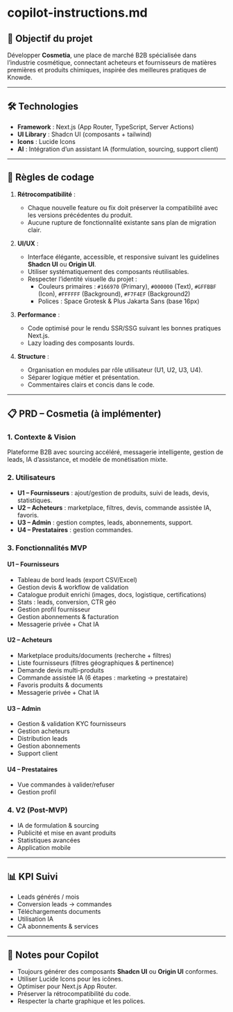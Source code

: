 # copilot-instructions.md

## 🎯 Objectif du projet
Développer **Cosmetia**, une place de marché B2B spécialisée dans l’industrie cosmétique, connectant acheteurs et fournisseurs de matières premières et produits chimiques, inspirée des meilleures pratiques de Knowde.

---

## 🛠️ Technologies
- **Framework** : Next.js (App Router, TypeScript, Server Actions)
- **UI Library** : Shadcn UI (composants + tailwind)
- **Icons** : Lucide Icons
- **AI** : Intégration d’un assistant IA (formulation, sourcing, support client)

---

## 📜 Règles de codage
1. **Rétrocompatibilité** :  
   - Chaque nouvelle feature ou fix doit préserver la compatibilité avec les versions précédentes du produit.  
   - Aucune rupture de fonctionnalité existante sans plan de migration clair.
   
2. **UI/UX** :  
   - Interface élégante, accessible, et responsive suivant les guidelines **Shadcn UI** ou **Origin UI**.  
   - Utiliser systématiquement des composants réutilisables.  
   - Respecter l’identité visuelle du projet :  
     - Couleurs primaires : `#166970` (Primary), `#000000` (Text), `#GFFBBF` (Icon), `#FFFFFF` (Background), `#F7F4EF` (Background2)
     - Polices : Space Grotesk & Plus Jakarta Sans (base 16px)
   
3. **Performance** :  
   - Code optimisé pour le rendu SSR/SSG suivant les bonnes pratiques Next.js.
   - Lazy loading des composants lourds.
   
4. **Structure** :
   - Organisation en modules par rôle utilisateur (U1, U2, U3, U4).
   - Séparer logique métier et présentation.
   - Commentaires clairs et concis dans le code.

---

## 📋 PRD – Cosmetia (à implémenter)
### 1. Contexte & Vision
Plateforme B2B avec sourcing accéléré, messagerie intelligente, gestion de leads, IA d’assistance, et modèle de monétisation mixte.

### 2. Utilisateurs
- **U1 – Fournisseurs** : ajout/gestion de produits, suivi de leads, devis, statistiques.
- **U2 – Acheteurs** : marketplace, filtres, devis, commande assistée IA, favoris.
- **U3 – Admin** : gestion comptes, leads, abonnements, support.
- **U4 – Prestataires** : gestion commandes.

### 3. Fonctionnalités MVP
#### U1 – Fournisseurs
- Tableau de bord leads (export CSV/Excel)
- Gestion devis & workflow de validation
- Catalogue produit enrichi (images, docs, logistique, certifications)
- Stats : leads, conversion, CTR géo
- Gestion profil fournisseur
- Gestion abonnements & facturation
- Messagerie privée + Chat IA

#### U2 – Acheteurs
- Marketplace produits/documents (recherche + filtres)
- Liste fournisseurs (filtres géographiques & pertinence)
- Demande devis multi-produits
- Commande assistée IA (6 étapes : marketing → prestataire)
- Favoris produits & documents
- Messagerie privée + Chat IA

#### U3 – Admin
- Gestion & validation KYC fournisseurs
- Gestion acheteurs
- Distribution leads
- Gestion abonnements
- Support client

#### U4 – Prestataires
- Vue commandes à valider/refuser
- Gestion profil

### 4. V2 (Post-MVP)
- IA de formulation & sourcing
- Publicité et mise en avant produits
- Statistiques avancées
- Application mobile

---

## 📊 KPI Suivi
- Leads générés / mois
- Conversion leads → commandes
- Téléchargements documents
- Utilisation IA
- CA abonnements & services

---

## 🧩 Notes pour Copilot
- Toujours générer des composants **Shadcn UI** ou **Origin UI** conformes.
- Utiliser Lucide Icons pour les icônes.
- Optimiser pour Next.js App Router.
- Préserver la rétrocompatibilité du code.
- Respecter la charte graphique et les polices.
